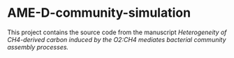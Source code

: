 # AME-D-community-simulation
This project contains the source code from the manuscript *Heterogeneity of CH4-derived carbon induced by the O2:CH4 mediates bacterial community assembly processes.*
